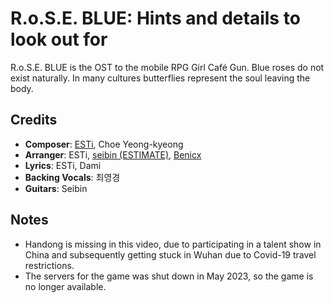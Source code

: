 # R.o.S.E. BLUE: Hints and details to look out for

R.o.S.E. BLUE is the OST to the mobile RPG Girl Café Gun.
Blue roses do not exist naturally.
In many cultures butterflies represent the soul leaving the body.

## Credits

* **Composer**: [ESTi](https://www.discogs.com/artist/2509321-ESTi-2), Choe Yeong-kyeong
* **Arranger**: ESTi, [seibin (ESTIMATE)](https://www.discogs.com/artist/7080018-Seibin), [Benicx](https://www.discogs.com/artist/8883331-Benicx)
* **Lyrics**: ESTi, Dami
* **Backing Vocals**: 최영경
* **Guitars**: Seibin

## Notes

* Handong is missing in this video, due to participating in a talent show in China and subsequently getting stuck in Wuhan due to Covid-19 travel restrictions.
* The servers for the game was shut down in May 2023, so the game is no longer available.
